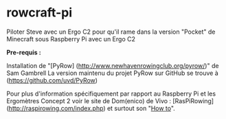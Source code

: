 # rowcraft-pi
Piloter Steve avec un Ergo C2 pour qu'il rame dans la version "Pocket" de Minecraft sous Raspberry Pi avec un Ergo C2

**Pre-requis :** 

Installation de "[PyRow] (http://www.newhavenrowingclub.org/pyrow/)" de Sam Gambrell 
La version maintenu du projet PyRow sur GitHub se trouve à (https://github.com/uvd/PyRow)

Pour plus d'information spécifiquement par rapport au Raspberry Pi et les Ergomètres Concept 2 voir le site de Dom(enico) de Vivo : [RasPiRowing] (http://raspirowing.com/index.php) et surtout son "[How to](http://raspirowing.com/index.php/how-to)".


